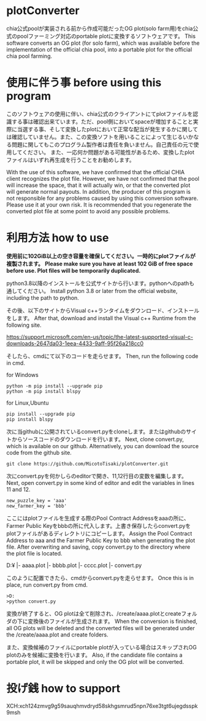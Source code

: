 # plotConverter
chia公式poolが実装される前から作成可能だったOG plot(solo farm用)をchia公式のpoolファーミング対応のportable plotに変換するソフトウェアです。
This software converts an OG plot (for solo farm), which was available before the implementation of the official chia pool, into a portable plot for the official chia pool farming.

# 使用に伴う事 before using this program
このソフトウェアの使用に伴い、chia公式のクライアントにてplotファイルを認識する事は確認出来ています。ただ、pool側においてspaceが増加することと実際に当選する事、そして変換したplotにおいて正常な配当が発生するかに関しては確認していません。また、この変換ソフトを用いることによって生じるいかなる問題に関してもこのプログラム製作者は責任を負いません。自己責任の元で使用してください。
また、一応何か問題がある可能性があるため、変換したplotファイルはいずれ再生成を行うことをお勧めします。

With the use of this software, we have confirmed that the official CHIA client recognizes the plot file. However, we have not confirmed that the pool will increase the space, that it will actually win, or that the converted plot will generate normal payouts. In addition, the producer of this program is not responsible for any problems caused by using this conversion software. Please use it at your own risk.
It is recommended that you regenerate the converted plot file at some point to avoid any possible problems.

# 利用方法 how to use
__使用前に102GiB以上の空き容量を確保してください。一時的にplotファイルが複製されます。__
__Please make sure you have at least 102 GiB of free space before use. Plot files will be temporarily duplicated.__

python3.8以降のインストールを公式サイトから行います。pythonへのpathも通してください。
Install python 3.8 or later from the official website, including the path to python.

その後、以下のサイトからVisual c++ランタイムをダウンロード、インストールをします。
After that, download and install the Visual c++ Runtime from the following site.

https://support.microsoft.com/en-us/topic/the-latest-supported-visual-c-downloads-2647da03-1eea-4433-9aff-95f26a218cc0

そしたら、cmdにて以下のコードを走らせます。
Then, run the following code in cmd.

for Windows
```
python -m pip install --upgrade pip
python -m pip install blspy
```

for Linux,Ubuntu
```
pip install --upgrade pip
pip install blspy
```

次に当githubに公開されているconvert.pyをcloneします。またはgithubのサイトからソースコードのダウンロードを行います。
Next, clone convert.py, which is available on our github. Alternatively, you can download the source code from the github site.
```
git clone https://github.com/MicotoTisaki/plotConverter.git
```

次にconvert.pyを何かしらのeditorで開き、11,12行目の変数を編集します。
Next, open convert.py in some kind of editor and edit the variables in lines 11 and 12.
```
new_puzzle_key = 'aaa'
new_farmer_key = 'bbb'
```
ここにはplotファイルを生成する際のPool Contract Addressをaaaの所に、Farmer Public Keyをbbbの所に代入します。上書き保存したらconvert.pyをplotファイルがあるディレクトリにコピーします。
Assign the Pool Contract Address to aaa and the Farmer Public Key to bbb when generating the plot file. After overwriting and saving, copy convert.py to the directory where the plot file is located.

D:¥
 |- aaaa.plot
 |- bbbb.plot
 |- cccc.plot
 |- convert.py

このように配置できたら、cmdからconvert.pyを走らせます。
Once this is in place, run convert.py from cmd.

```
>D:
>python convert.py
```

変換が終了すると、OG plotは全て削除され、/create/aaaa.plotとcreateフォルダの下に変換後のファイルが生成されます。
When the conversion is finished, all OG plots will be deleted and the converted files will be generated under the /create/aaaa.plot and create folders.

また、変換候補のファイルにportable plotが入っている場合はスキップされOG plotのみを候補に変換を行います。
Also, if the candidate file contains a portable plot, it will be skipped and only the OG plot will be converted.

# 投げ銭 how to support
XCH:xch124zmvg9g59sauqhmvdryd58skhgsmrud5npn76xe3tgt6ujegdsspk9msh
